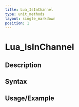 ```yaml
---
title: Lua_IsInChannel
type: unit_methods
layout: single_markdown
position: 1
---
```


# Lua_IsInChannel

## Description

## Syntax

## Usage/Example


